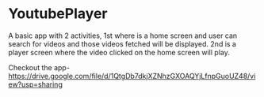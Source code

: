 # YoutubePlayer

A basic app with 2 activities, 
1st where is a home screen and user can search for videos and those videos fetched will be displayed.
2nd is a player screen where the video clicked on the home screen will play.

Checkout the app- https://drive.google.com/file/d/1QtgDb7dkjXZNhzGXOAQYjLfnpGuoUZ48/view?usp=sharing

